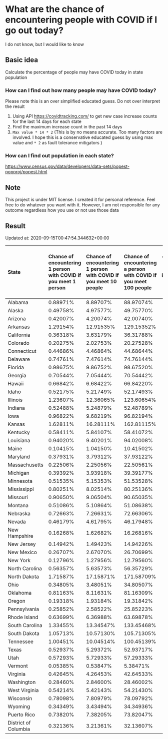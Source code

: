 # What are the chance of encountering people with COVID if I go out today?
I do not know, but I would like to know

## Basic idea
Calculate the percentage of people may have COVID today in state population

### How can I find out how many people may have COVID today?
Please note this is an over simplified educated guess. Do not over interpret the result 
1. Using API https://covidtracking.com/ to get new case increase counts for the last 14 days for each state
2. Find the maximum increase count in the past 14 days
3. `Max value * 14 * 2` (This is by no means accurate. Too many factors are involved. I hope this is a conservative educated guess by using max value and `* 2` as fault tolerance mitigators ) 

### How can I find out population in each state?
https://www.census.gov/data/developers/data-sets/popest-popproj/popest.html

## Note
This project is under MIT license. I created it for personal reference. Feel free to do whatever you want with it. However, I am not responsible for any outcome regardless how you use or not use those data 

## Result

 Updated at: 2020-09-15T00:47:54.344632+00:00

| State                | Chance of encountering 1 person with COVID if you meet 1 person   | Chance of encountering 1 person with COVID if you meet 10 people   | Chance of encountering a person with COVID if you meet 100 people   |   Max count of new case increase in the past 14 days |   Estimated people count with COVID |
|:---------------------|:------------------------------------------------------------------|:-------------------------------------------------------------------|:--------------------------------------------------------------------|-----------------------------------------------------:|------------------------------------:|
| Alabama              | 0.88971%                                                          | 8.89707%                                                           | 88.97074%                                                           |                                                 1558 |                               43624 |
| Alaska               | 0.49758%                                                          | 4.97577%                                                           | 49.75770%                                                           |                                                  130 |                                3640 |
| Arizona              | 0.42007%                                                          | 4.20074%                                                           | 42.00740%                                                           |                                                 1092 |                               30576 |
| Arkansas             | 1.29154%                                                          | 12.91535%                                                          | 129.15352%                                                          |                                                 1392 |                               38976 |
| California           | 0.36318%                                                          | 3.63179%                                                           | 36.31788%                                                           |                                                 5125 |                              143500 |
| Colorado             | 0.20275%                                                          | 2.02753%                                                           | 20.27528%                                                           |                                                  417 |                               11676 |
| Connecticut          | 0.44686%                                                          | 4.46864%                                                           | 44.68644%                                                           |                                                  569 |                               15932 |
| Delaware             | 0.74761%                                                          | 7.47614%                                                           | 74.76144%                                                           |                                                  260 |                                7280 |
| Florida              | 0.98675%                                                          | 9.86752%                                                           | 98.67520%                                                           |                                                 7569 |                              211932 |
| Georgia              | 0.70544%                                                          | 7.05444%                                                           | 70.54442%                                                           |                                                 2675 |                               74900 |
| Hawaii               | 0.66842%                                                          | 6.68422%                                                           | 66.84220%                                                           |                                                  338 |                                9464 |
| Idaho                | 0.52175%                                                          | 5.21749%                                                           | 52.17493%                                                           |                                                  333 |                                9324 |
| Illinois             | 1.23607%                                                          | 12.36065%                                                          | 123.60654%                                                          |                                                 5594 |                              156632 |
| Indiana              | 0.52488%                                                          | 5.24879%                                                           | 52.48789%                                                           |                                                 1262 |                               35336 |
| Iowa                 | 0.96822%                                                          | 9.68219%                                                           | 96.82194%                                                           |                                                 1091 |                               30548 |
| Kansas               | 1.62811%                                                          | 16.28111%                                                          | 162.81115%                                                          |                                                 1694 |                               47432 |
| Kentucky             | 0.58411%                                                          | 5.84107%                                                           | 58.41072%                                                           |                                                  932 |                               26096 |
| Louisiana            | 0.94020%                                                          | 9.40201%                                                           | 94.02008%                                                           |                                                 1561 |                               43708 |
| Maine                | 0.10415%                                                          | 1.04150%                                                           | 10.41502%                                                           |                                                   50 |                                1400 |
| Maryland             | 0.37931%                                                          | 3.79312%                                                           | 37.93122%                                                           |                                                  819 |                               22932 |
| Massachusetts        | 0.22506%                                                          | 2.25056%                                                           | 22.50561%                                                           |                                                  554 |                               15512 |
| Michigan             | 0.39392%                                                          | 3.93918%                                                           | 39.39177%                                                           |                                                 1405 |                               39340 |
| Minnesota            | 0.51535%                                                          | 5.15353%                                                           | 51.53528%                                                           |                                                 1038 |                               29064 |
| Mississippi          | 0.80251%                                                          | 8.02514%                                                           | 80.25136%                                                           |                                                  853 |                               23884 |
| Missouri             | 0.90650%                                                          | 9.06504%                                                           | 90.65035%                                                           |                                                 1987 |                               55636 |
| Montana              | 0.51086%                                                          | 5.10864%                                                           | 51.08638%                                                           |                                                  195 |                                5460 |
| Nebraska             | 0.72663%                                                          | 7.26631%                                                           | 72.66306%                                                           |                                                  502 |                               14056 |
| Nevada               | 0.46179%                                                          | 4.61795%                                                           | 46.17948%                                                           |                                                  508 |                               14224 |
| New Hampshire        | 0.16268%                                                          | 1.62682%                                                           | 16.26816%                                                           |                                                   79 |                                2212 |
| New Jersey           | 0.14942%                                                          | 1.49423%                                                           | 14.94226%                                                           |                                                  474 |                               13272 |
| New Mexico           | 0.26707%                                                          | 2.67070%                                                           | 26.70699%                                                           |                                                  200 |                                5600 |
| New York             | 0.12796%                                                          | 1.27956%                                                           | 12.79560%                                                           |                                                  889 |                               24892 |
| North Carolina       | 0.56357%                                                          | 5.63573%                                                           | 56.35729%                                                           |                                                 2111 |                               59108 |
| North Dakota         | 1.71587%                                                          | 17.15871%                                                          | 171.58709%                                                          |                                                  467 |                               13076 |
| Ohio                 | 0.34805%                                                          | 3.48051%                                                           | 34.80507%                                                           |                                                 1453 |                               40684 |
| Oklahoma             | 0.81163%                                                          | 8.11631%                                                           | 81.16309%                                                           |                                                 1147 |                               32116 |
| Oregon               | 0.19318%                                                          | 1.93184%                                                           | 19.31842%                                                           |                                                  291 |                                8148 |
| Pennsylvania         | 0.25852%                                                          | 2.58522%                                                           | 25.85223%                                                           |                                                 1182 |                               33096 |
| Rhode Island         | 0.63699%                                                          | 6.36988%                                                           | 63.69878%                                                           |                                                  241 |                                6748 |
| South Carolina       | 1.33455%                                                          | 13.34547%                                                          | 133.45468%                                                          |                                                 2454 |                               68712 |
| South Dakota         | 1.05713%                                                          | 10.57130%                                                          | 105.71305%                                                          |                                                  334 |                                9352 |
| Tennessee            | 1.00451%                                                          | 10.04514%                                                          | 100.45139%                                                          |                                                 2450 |                               68600 |
| Texas                | 0.52937%                                                          | 5.29372%                                                           | 52.93717%                                                           |                                                 5482 |                              153496 |
| Utah                 | 0.57293%                                                          | 5.72933%                                                           | 57.29333%                                                           |                                                  656 |                               18368 |
| Vermont              | 0.05385%                                                          | 0.53847%                                                           | 5.38471%                                                            |                                                   12 |                                 336 |
| Virginia             | 0.42645%                                                          | 4.26453%                                                           | 42.64533%                                                           |                                                 1300 |                               36400 |
| Washington           | 0.28460%                                                          | 2.84600%                                                           | 28.46002%                                                           |                                                  774 |                               21672 |
| West Virginia        | 0.54214%                                                          | 5.42143%                                                           | 54.21430%                                                           |                                                  347 |                                9716 |
| Wisconsin            | 0.78098%                                                          | 7.80979%                                                           | 78.09792%                                                           |                                                 1624 |                               45472 |
| Wyoming              | 0.34349%                                                          | 3.43494%                                                           | 34.34936%                                                           |                                                   71 |                                1988 |
| Puerto Rico          | 0.73820%                                                          | 7.38205%                                                           | 73.82047%                                                           |                                                  842 |                               23576 |
| District of Columbia | 0.32136%                                                          | 3.21361%                                                           | 32.13607%                                                           |                                                   81 |                                2268 |